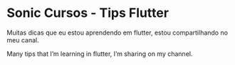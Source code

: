 # Sonic Cursos - Tips Flutter

Muitas dicas que eu estou aprendendo em flutter, estou compartilhando no meu canal.

Many tips that I’m learning in flutter, I’m sharing on my channel.

